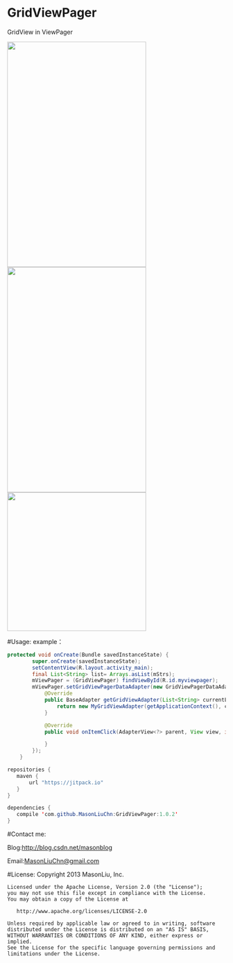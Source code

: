 # GridViewPager

GridView in ViewPager

<img src="https://github.com/MasonLiuChn/GridViewPager/raw/master/example/doc/1.png"  width="320" height="520"/>
<img src="https://github.com/MasonLiuChn/GridViewPager/raw/master/example/doc/2.png"  width="320" height="520"/>
<img src="https://github.com/MasonLiuChn/GridViewPager/raw/master/example/doc/3.png"  width="320"/>

#Usage: 
example：
```java
protected void onCreate(Bundle savedInstanceState) {
        super.onCreate(savedInstanceState);
        setContentView(R.layout.activity_main);
        final List<String> list= Arrays.asList(mStrs);
        mViewPager = (GridViewPager) findViewById(R.id.myviewpager);
        mViewPager.setGridViewPagerDataAdapter(new GridViewPagerDataAdapter<String>(list, 2, 4) {
            @Override
            public BaseAdapter getGridViewAdapter(List<String> currentList,int pageIndex) {
                return new MyGridViewAdapter(getApplicationContext(), currentList);
            }

            @Override
            public void onItemClick(AdapterView<?> parent, View view, int position, long id, int pageIndex) {

            }
        });
    }
 ```   
 ```java
repositories {
    maven {
        url "https://jitpack.io"
    }
}

dependencies {
    compile 'com.github.MasonLiuChn:GridViewPager:1.0.2'
}
```

#Contact me:

Blog:http://blog.csdn.net/masonblog

Email:MasonLiuChn@gmail.com

#License:
    Copyright 2013 MasonLiu, Inc.

    Licensed under the Apache License, Version 2.0 (the "License");
    you may not use this file except in compliance with the License.
    You may obtain a copy of the License at

       http://www.apache.org/licenses/LICENSE-2.0

    Unless required by applicable law or agreed to in writing, software
    distributed under the License is distributed on an "AS IS" BASIS,
    WITHOUT WARRANTIES OR CONDITIONS OF ANY KIND, either express or implied.
    See the License for the specific language governing permissions and
    limitations under the License.


